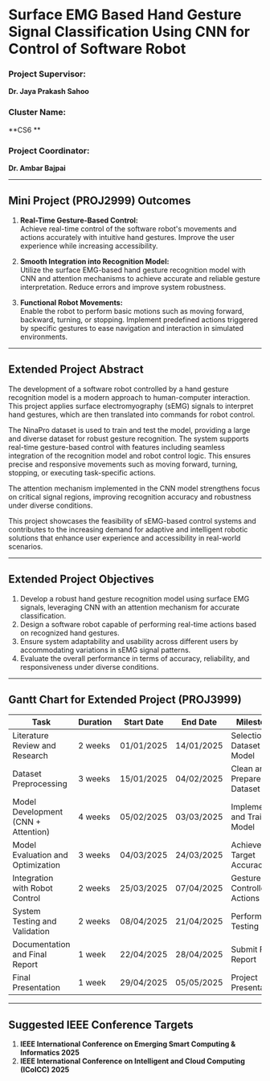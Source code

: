 # Surface EMG Based Hand Gesture Signal Classification Using CNN for Control of Software Robot  

### Project Supervisor:  
**Dr. Jaya Prakash Sahoo**  

### Cluster Name:  
**CS6 **  

### Project Coordinator:  
**Dr. Ambar Bajpai**  

---

## Mini Project (PROJ2999) Outcomes  

1. **Real-Time Gesture-Based Control:**  
   Achieve real-time control of the software robot's movements and actions accurately with intuitive hand gestures. Improve the user experience while increasing accessibility.  

2. **Smooth Integration into Recognition Model:**  
   Utilize the surface EMG-based hand gesture recognition model with CNN and attention mechanisms to achieve accurate and reliable gesture interpretation. Reduce errors and improve system robustness.  

3. **Functional Robot Movements:**  
   Enable the robot to perform basic motions such as moving forward, backward, turning, or stopping. Implement predefined actions triggered by specific gestures to ease navigation and interaction in simulated environments.  

---

## Extended Project Abstract  

The development of a software robot controlled by a hand gesture recognition model is a modern approach to human-computer interaction. This project applies surface electromyography (sEMG) signals to interpret hand gestures, which are then translated into commands for robot control.  

The NinaPro dataset is used to train and test the model, providing a large and diverse dataset for robust gesture recognition. The system supports real-time gesture-based control with features including seamless integration of the recognition model and robot control logic. This ensures precise and responsive movements such as moving forward, turning, stopping, or executing task-specific actions.  

The attention mechanism implemented in the CNN model strengthens focus on critical signal regions, improving recognition accuracy and robustness under diverse conditions.  

This project showcases the feasibility of sEMG-based control systems and contributes to the increasing demand for adaptive and intelligent robotic solutions that enhance user experience and accessibility in real-world scenarios.  

---

## Extended Project Objectives  

1. Develop a robust hand gesture recognition model using surface EMG signals, leveraging CNN with an attention mechanism for accurate classification.  
2. Design a software robot capable of performing real-time actions based on recognized hand gestures.  
3. Ensure system adaptability and usability across different users by accommodating variations in sEMG signal patterns.  
4. Evaluate the overall performance in terms of accuracy, reliability, and responsiveness under diverse conditions.  

---

## Gantt Chart for Extended Project (PROJ3999)  

| Task                             | Duration      | Start Date | End Date   | Milestone                     |
|----------------------------------|---------------|------------|------------|--------------------------------|
| Literature Review and Research   | 2 weeks       | 01/01/2025 | 14/01/2025 | Selection of Dataset and Model |
| Dataset Preprocessing            | 3 weeks       | 15/01/2025 | 04/02/2025 | Clean and Prepare Dataset     |
| Model Development (CNN + Attention)| 4 weeks      | 05/02/2025 | 03/03/2025 | Implement and Train Model     |
| Model Evaluation and Optimization| 3 weeks       | 04/03/2025 | 24/03/2025 | Achieve Target Accuracy       |
| Integration with Robot Control   | 2 weeks       | 25/03/2025 | 07/04/2025 | Gesture-Controlled Actions    |
| System Testing and Validation    | 2 weeks       | 08/04/2025 | 21/04/2025 | Performance Testing           |
| Documentation and Final Report   | 1 week        | 22/04/2025 | 28/04/2025 | Submit Final Report           |
| Final Presentation               | 1 week        | 29/04/2025 | 05/05/2025 | Project Presentation          |


---

## Suggested IEEE Conference Targets  

1. **IEEE International Conference on Emerging Smart Computing & Informatics 2025**  
2. **IEEE International Conference on Intelligent and Cloud Computing (ICoICC) 2025**  
